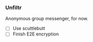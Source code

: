 ### Unfiltr

Anonymous group messenger, for now.

- [ ] Use scuttlebutt
- [ ] Finish E2E encryption
